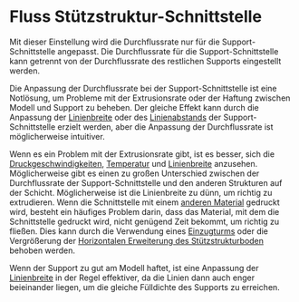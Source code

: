 Fluss Stützstruktur-Schnittstelle
====
Mit dieser Einstellung wird die Durchflussrate nur für die Support-Schnittstelle angepasst. Die Durchflussrate für die Support-Schnittstelle kann getrennt von der Durchflussrate des restlichen Supports eingestellt werden.

Die Anpassung der Durchflussrate bei der Support-Schnittstelle ist eine Notlösung, um Probleme mit der Extrusionsrate oder der Haftung zwischen Modell und Support zu beheben. Der gleiche Effekt kann durch die Anpassung der [Linienbreite](../resolution/support_interface_line_width.md) oder des [Linienabstands](../support/support_roof_line_distance.md) der Support-Schnittstelle erzielt werden, aber die Anpassung der Durchflussrate ist möglicherweise intuitiver.

Wenn es ein Problem mit der Extrusionsrate gibt, ist es besser, sich die [Druckgeschwindigkeiten](../speed/speed_support_interface.md), [Temperatur](material_print_temperature.md) und [Linienbreite](../resolution/support_interface_line_width.md) anzusehen. Möglicherweise gibt es einen zu großen Unterschied zwischen der Durchflussrate der Support-Schnittstelle und den anderen Strukturen auf der Schicht. Möglicherweise ist die Linienbreite zu dünn, um richtig zu extrudieren. Wenn die Schnittstelle mit einem [anderen Material](../support/support_interface_extruder_nr.md) gedruckt wird, besteht ein häufiges Problem darin, dass das Material, mit dem die Schnittstelle gedruckt wird, nicht genügend Zeit bekommt, um richtig zu fließen. Dies kann durch die Verwendung eines [Einzugturms](../dual/prime_tower_enable.md) oder die Vergrößerung der [Horizontalen Erweiterung des Stützstrukturboden](../support/support_interface_offset.md) behoben werden.

Wenn der Support zu gut am Modell haftet, ist eine Anpassung der [Linienbreite](../resolution/support_bottom_line_width.md) in der Regel effektiver, da die Linien dann auch enger beieinander liegen, um die gleiche Fülldichte des Supports zu erreichen.